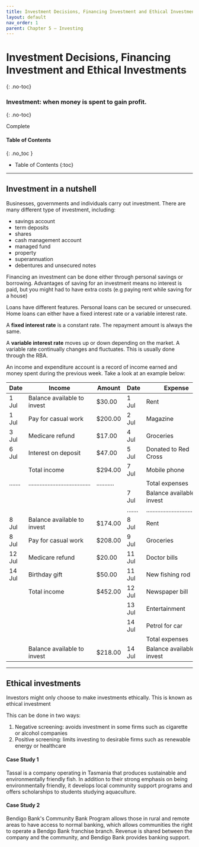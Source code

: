 ```yaml
---
title: Investment Decisions, Financing Investment and Ethical Investments
layout: default
nav_order: 1
parent: Chapter 5 – Investing
---
```


# Investment Decisions, Financing Investment and Ethical Investments
{: .no-toc}

### Investment: when money is spent to gain profit.
{: .no-toc}

<label class="label label-green">Complete</label>

#### Table of Contents
{: .no_toc }

* Table of Contents
{:toc}

***

## Investment in a nutshell

Businesses, governments and individuals carry out investment. There are many different type of investment, including:

* savings account
* term deposits
* shares 
* cash management account
* managed fund
* property
* superannuation
* debentures and unsecured notes

Financing an investment can be done either through personal savings or borrowing. Advantages of saving for an investment means no interest is paid, but you might had to have extra costs (e.g paying rent while saving for a house)

Loans have different features. Personal loans can be secured or unsecured. Home loans can either have a fixed interest rate or a variable interest rate.

A **fixed interest rate** is a constant rate. The repayment amount is always the same.

A **variable interest rate** moves up or down depending on the market. A variable rate continually changes and fluctuates. This is usually done through the RBA.

An income and expenditure account is a record of income earned and money spent during the previous week. Take a look at an example below:

| Date    | Income                                  | Amount      | Date    | Expense                                | Amount    |
|---------|-----------------------------------------|-------------|---------|----------------------------------------|-----------|
| 1 Jul   | Balance available to invest             | $30.00      | 1 Jul   | Rent                                   | $60.00    |
| 1 Jul   | Pay for casual work                     | $200.00     | 2 Jul   | Magazine                               | $8.00     |
| 3 Jul   | Medicare refund                         | $17.00      | 4 Jul   | Groceries                              | $27.00    |
| 6 Jul   | Interest on deposit                     | $47.00      | 5 Jul   | Donated to Red Cross                   | $5.00     |
|         | Total income                            | $294.00     | 7 Jul   | Mobile phone                           | $20.00    |
| ....... | ....................................... | ........... |         | Total expenses                         | $120.00   |
|         |                                         |             | 7 Jul   | Balance available to invest            | $174.00   |
|         |                                         |             | ....... | ...................................... | ......... |
| 8 Jul   | Balance available to invest             | $174.00     | 8 Jul   | Rent                                   | $60.00    |
| 8 Jul   | Pay for casual work                     | $208.00     | 9 Jul   | Groceries                              | $29.00    |
| 12 Jul  | Medicare refund                         | $20.00      | 11 Jul  | Doctor bills                           | $18.00    |
| 14 Jul  | Birthday gift                           | $50.00      | 11 Jul  | New fishing rod                        | $50.00    |
|         | Total income                            | $452.00     | 12 Jul  | Newspaper bill                         | $18.00    |
|         |                                         |             | 13 Jul  | Entertainment                          | $36.00    |
|         |                                         |             | 14 Jul  | Petrol for car                         | $23.00    |
|         |                                         |             |         | Total expenses                         | $234.00   |
|         | Balance available to invest             | $218.00     | 14 Jul  | Balance available to invest            | $218.00   |

***

## Ethical investments

Investors might only choose to make investments ethically. This is known as ethical investment

This can be done in two ways:

1. Negative screening: avoids investment in some firms such as cigarette or alcohol companies
2. Positive screening: limits investing to desirable firms such as renewable energy or healthcare

#### Case Study 1

Tassal is a company operating in Tasmania that produces sustainable and environmentally friendly fish. In addition to their strong emphasis on being environmentally friendly, it develops local community support programs and offers scholarships to students studying aquaculture.

#### Case Study 2

Bendigo Bank's Community Bank Program allows those in rural and remote areas to have access to normal banking, which allows communities the right to operate a Bendgo Bank franchise branch. Revenue is shared between the company and the community, and Bendigo Bank provides banking support.


